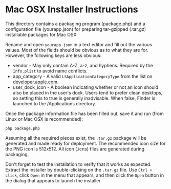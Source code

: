 Mac OSX Installer Instructions
==============================

This directory contains a packaging program (package.php) and a configuration file (yourapp.json) for preparing tar-gzipped (.tar.gz) installable packages for Mac OSX.

Rename and open `yourapp.json` in a text editor and fill out the various values.  Most of the fields should be obvious as to what they are for.  However, the following keys are less obvious:

* vendor - May only contain A-Z, a-z, and hyphens.  Required by the `Info.plist` to avoid name conflicts.
* app_category - A valid `LSApplicationCategoryType` from the list on [developer.apple.com](https://developer.apple.com/library/archive/documentation/General/Reference/InfoPlistKeyReference/Articles/LaunchServicesKeys.html#//apple_ref/doc/uid/TP40009250-SW8).
* user_dock_icon - A boolean indicating whether or not an icon should also be placed in the user's dock.  Users tend to prefer clean desktops, so setting this to true is generally inadvisable.  When false, Finder is launched to the /Applications directory.

Once the package information file has been filled out, save it and run (from Linux or Mac OSX is recommended):

```
php package.php
```

Assuming all the required pieces exist, the `.tar.gz` package will be generated and made ready for deployment.  The recommended icon size for the PNG icon is 512x512.  All icon (.icns) files are generated during packaging.

Don't forget to test the installation to verify that it works as expected.  Extract the installer by double-clicking on the `.tar.gz` file.  Use `Ctrl + click`, click `Open` in the menu that appears, and then click the `Open` button in the dialog that appears to launch the installer.
